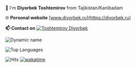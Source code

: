 👋 I'm **Diyorbek Toshtemirov** from Tajikistan/Kanibadam

🌐 **Personal website** [www.diyorbek.ru](https://diyorbek.ru)

**📫 Contact on** [![Toshtemirov Diyorbek](https://img.shields.io/badge/DIYORBEK-30302f?style=flat&logo=telegram)](https://t.me/diyorbek_tj)

![Dynamic name](https://github-readme-stats.vercel.app/api?username=diyorbektj&show_icons=true&theme=radical)

![Top Languages](https://github-readme-stats.vercel.app/api/top-langs/?username=diyorbektj&layout=compact&theme=radical)

![Hits](https://hits.seeyoufarm.com/api/count/incr/badge.svg?url=https://github.com/diyorbektj/) [![wakatime](https://wakatime.com/badge/user/7e368193-75f2-4513-8146-4bfc56848fa4.svg)](https://wakatime.com/@7e368193-75f2-4513-8146-4bfc56848fa4)

